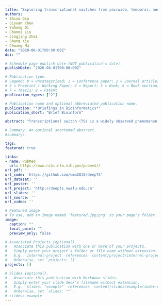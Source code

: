 ```yaml
---
title: "Exploring transcriptional switches from pairwise, temporal, and population RNA-Seq data using deepTS"
authors:
- Zhixu Qiu
- Siyuan Chen
- Yuhong Qi
- Chunni Liu
- Jingjing Zhai
- Shang Xie
- Chuang Ma
date: "2020-06-01T00:00:00Z"
doi: ""

# Schedule page publish date (NOT publication's date).
publishDate: "2020-06-01T00:00:00Z"

# Publication type.
# Legend: 0 = Uncategorized; 1 = Conference paper; 2 = Journal article;
# 3 = Preprint / Working Paper; 4 = Report; 5 = Book; 6 = Book section;
# 7 = Thesis; 8 = Patent
publication_types: ["2"]

# Publication name and optional abbreviated publication name.
publication: "*Briefings in Bioinformatics*"
publication_short: "Brief Bioinform"

abstract: "Transcriptional switch (TS) is a widely observed phenomenon caused by changes in the relative expression of transcripts from the same gene, in spatial, temporal, or other dimensions. TS has been associated with human diseases, plant development, and stress responses. Its investigation is often hampered by a lack of suitable tools allowing comprehensive and flexible TS analysis for high-throughput RNA sequencing (RNA-Seq) data. Here, we present deepTS, a user-friendly web-based implementation that enables a fullyinteractive, multifunctional identification, visualization and analysis of TS events for large-scale RNA-Seq data sets from pairwise, temporal, and population experiments. deepTS offers rich functionality to streamline RNA-Seq-based TS analysis for both model and non-model organisms and for those with or without reference transcriptome. The presented case studies highlight the capabilities of deepTS and demonstrate its potential for the transcriptome-wide TS analysis of pairwise, temporal, and population RNA-Seq data. We believe deepTS will help research groups, regardless of their informatics expertise, perform accessible, reproducible, and collaborative TS analyses of large-scale RNA-Seq data."

# Summary. An optional shortened abstract.
#summary: 

tags:
featured: true

links:
- name: PubMed
  url: https://www.ncbi.nlm.nih.gov/pubmed//
url_pdf: ''
url_code: 'https://github.com/cma2015/deepTS'
url_dataset: ''
url_poster: ''
url_project: 'http://deepts.nwafu.edu.cn'
url_slides: ''
url_source: ''
url_video: ''

# Featured image
# To use, add an image named `featured.jpg/png` to your page's folder. 
image:
  caption: ""
  focal_point: ""
  preview_only: false

# Associated Projects (optional).
#   Associate this publication with one or more of your projects.
#   Simply enter your project's folder or file name without extension.
#   E.g. `internal-project` references `content/project/internal-project/index.md`.
#   Otherwise, set `projects: []`.
projects: []

# Slides (optional).
#   Associate this publication with Markdown slides.
#   Simply enter your slide deck's filename without extension.
#   E.g. `slides: "example"` references `content/slides/example/index.md`.
#   Otherwise, set `slides: ""`.
# slides: example
---
```


